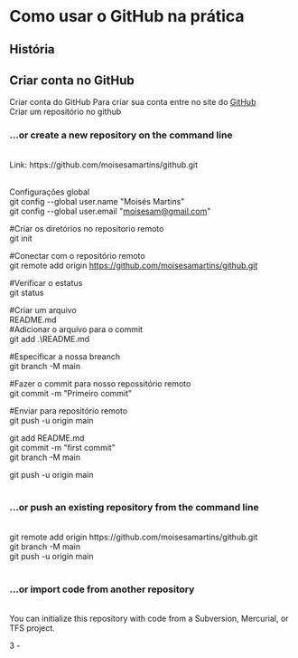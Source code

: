 <!DOCTYPE html>
<html lang="pt-br">
<header>
<meta charset="UTF8" />
</header>

<h1> Como usar o GitHub na prática</h1>

<h2>História</h2>
<lo>
<h2>Criar conta no GitHub</h2>
<lu>Criar conta do GitHub</lu>
Para criar sua conta entre no site do  
<a href="https://github.com/">GitHub</a></br> 
<lu>Criar um repositório no github</lu></br>
<h3>…or create a new repository on the command line</h3></br>
Link: https://github.com/moisesamartins/github.git</br></br>

Configurações global</br>
 git config --global user.name "Moisés Martins"</br>
 git config --global user.email "moisesam@gmail.com"</br>

#Criar os diretórios no repositorio remoto</br>
git init

#Conectar com o repositório remoto</br>
git remote add origin https://github.com/moisesamartins/github.git</br>

#Verificar o estatus</br>
git status</br>

#Criar um arquivo</br> 
README.md</br>
#Adicionar o arquivo para o commit</br>
git add .\README.md</br>

#Especificar a nossa breanch</br>
git branch -M main</br>

#Fazer o commit para nosso repossitório remoto</br>
git commit -m "Primeiro commit"</br>

#Enviar para repositório remoto</br>
git push -u origin main</br>

git add README.md</br>
git commit -m "first commit"</br>
git branch -M main</br>

git push -u origin main</br></br>

<h3>…or push an existing repository from the command line</h3></br>
git remote add origin https://github.com/moisesamartins/github.git</br>
git branch -M main</br>
git push -u origin main</br></br>

<h3>…or import code from another repository</h3></br>
You can initialize this repository with code from a Subversion, Mercurial, or TFS project.</br>

3 - 
</lo>
</html>